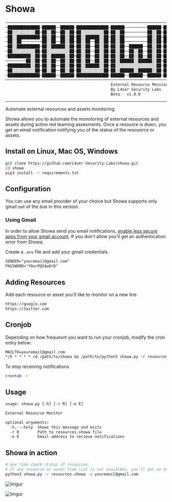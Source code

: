 # Showa

```txt
────────────────────────────────────────────────────────────────────────────────────
─██████████████─██████──██████─██████████████─██████──────────██████─██████████████─
─██░░░░░░░░░░██─██░░██──██░░██─██░░░░░░░░░░██─██░░██──────────██░░██─██░░░░░░░░░░██─
─██░░██████████─██░░██──██░░██─██░░██████░░██─██░░██──────────██░░██─██░░██████░░██─
─██░░██─────────██░░██──██░░██─██░░██──██░░██─██░░██──────────██░░██─██░░██──██░░██─
─██░░██████████─██░░██████░░██─██░░██──██░░██─██░░██──██████──██░░██─██░░██████░░██─
─██░░░░░░░░░░██─██░░░░░░░░░░██─██░░██──██░░██─██░░██──██░░██──██░░██─██░░░░░░░░░░██─
─██████████░░██─██░░██████░░██─██░░██──██░░██─██░░██──██░░██──██░░██─██░░██████░░██─
─────────██░░██─██░░██──██░░██─██░░██──██░░██─██░░██████░░██████░░██─██░░██──██░░██─
─██████████░░██─██░░██──██░░██─██░░██████░░██─██░░░░░░░░░░░░░░░░░░██─██░░██──██░░██─
─██░░░░░░░░░░██─██░░██──██░░██─██░░░░░░░░░░██─██░░██████░░██████░░██─██░░██──██░░██─
─██████████████─██████──██████─██████████████─██████──██████──██████─██████──██████─
────────────────────────────────────────────────────────────────────────────────────
                                              External Resource Monitor
                                              By L4ser Security Labs
                                              Beta - v1.0.0
```

- - -
Automate external resources and assets monitoring.

Showa allows you to automate the monotoring of external resources and assets during active red teaming assesments.
Once a resource is down, you get an email notification notifying you of the status of the resouorce or assets.

## Install on Linux, Mac OS, Windows

```bash
git clone https://github.com/L4ser-Security-Labs/showa.git
cd showa
pip3 install -r requirements.txt
```

## Configuration

You can use any email provider of your choice but Showa supports only gmail out of the box in this version.

### Using Gmail

In order to allow Showa send you email notifications, [enable less secure apps from your gmail account](https://myaccount.google.com/lesssecureapps?pli=1).
If you don't allow you'll get an authentication error from Showa.

Create a `.env` file and add your gmail credentials.

```txt
SENDER="youremail@gmail.com"
PASSWORD="Y0urP@S$wOrD"
```

## Adding Resources

Add each resource or asset you'll like to monitor on a new line

```txt
https://google.com
https://twitter.com
```

## Cronjob

Depending on how frequesnt you want to run your cronjob, modify the cron entry below:

```txt
MAILTO=youremail@gmail.com
*/5 * * * * cd /path/to/showa && /path/to/python3 showa.py -r resources.showa -e youremail@gmail.com >> cron.log
```

To stop receiving notifications

```sh
crontab -r
```

## Usage

```txt
usage: showa.py [-h] [-r R] [-e E]

External Resource Monitor

optional arguments:
  -h, --help  Shows this message and exits
  -r R        Path to resources.showa file
  -e E        Email address to recieve notifications
```

## Showa in action

```bash
# one time check status of resources
# If any resource or asset from list is not avaialbel, you'll get an email notofication
python3 showa.py -r resources.showa -e youremail@gmail.com
```

![Imgur](https://i.imgur.com/V8H3pOJ.png)

![Imgur](https://i.imgur.com/qVJ37QN.jpg)

